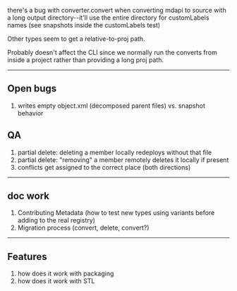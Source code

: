 there's a bug with converter.convert when converting mdapi to source with a long output directory--it'll use the entire directory for customLabels names (see snapshots inside the customLabels test)

Other types seem to get a relative-to-proj path.

Probably doesn't affect the CLI since we normally run the converts from inside a project rather than providing a long proj path.

---

## Open bugs

1. writes empty object.xml (decomposed parent files) vs. snapshot behavior

## QA

1. partial delete: deleting a member locally redeploys without that file
1. partial delete: "removing" a member remotely deletes it locally if present
1. conflicts get assigned to the correct place (both directions)

---

## doc work

1. Contributing Metadata (how to test new types using variants before adding to the real registry)
1. Migration process (convert, delete, convert?)

---

## Features

1. how does it work with packaging
1. how does it work with STL
